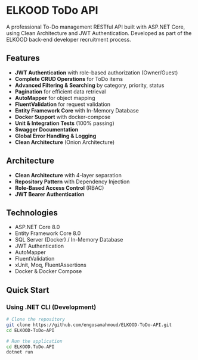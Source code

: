 # ELKOOD ToDo API 

A professional To-Do management RESTful API built with ASP.NET Core, using Clean Architecture and JWT Authentication. Developed as part of the ELKOOD back-end developer recruitment process.

## Features

- **JWT Authentication** with role-based authorization (Owner/Guest)
- **Complete CRUD Operations** for ToDo items
- **Advanced Filtering & Searching** by category, priority, status
- **Pagination** for efficient data retrieval
- **AutoMapper** for object mapping
- **FluentValidation** for request validation
- **Entity Framework Core** with In-Memory Database
- **Docker Support** with docker-compose
- **Unit & Integration Tests** (100% passing)
- **Swagger Documentation**
- **Global Error Handling & Logging**
- **Clean Architecture** (Onion Architecture)

## Architecture

- **Clean Architecture** with 4-layer separation
- **Repository Pattern** with Dependency Injection
- **Role-Based Access Control** (RBAC)
- **JWT Bearer Authentication**

## Technologies

- ASP.NET Core 8.0
- Entity Framework Core 8.0
- SQL Server (Docker) / In-Memory Database
- JWT Authentication
- AutoMapper
- FluentValidation
- xUnit, Moq, FluentAssertions
- Docker & Docker Compose

## Quick Start

### Using .NET CLI (Development)

```bash
# Clone the repository
git clone https://github.com/engosamahmoud/ELKOOD-ToDo-API.git
cd ELKOOD-ToDo-API

# Run the application
cd ELKOOD.ToDo.API
dotnet run
